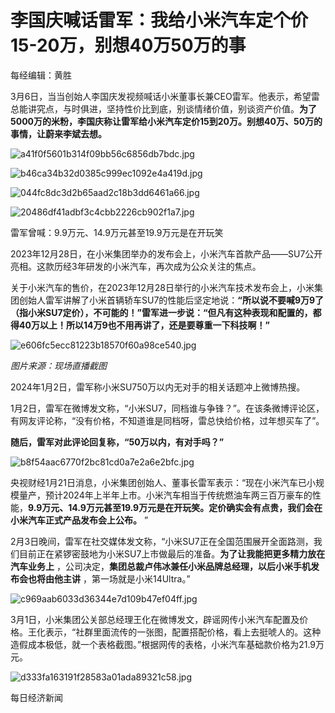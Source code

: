# 李国庆喊话雷军：我给小米汽车定个价15-20万，别想40万50万的事

每经编辑：黄胜

3月6日，当当创始人李国庆发视频喊话小米董事长兼CEO雷军。他表示，希望雷总能讲究点，与时俱进，坚持性价比到底，别谈情绪价值，别谈资产价值。**为了5000万的米粉，李国庆称让雷军给小米汽车定价15到20万。别想40万、50万的事情，让蔚来李斌去想。**

![a41f0f5601b314f09bb56c6856db7bdc.jpg](https://raw.githubusercontent.com/qqhsx/qqnews_image/main/2024/03/07/李国庆喊话雷军：我给小米汽车定个价15-20万，别想40万50万的事/a41f0f5601b314f09bb56c6856db7bdc.jpg)

![b46ca34b32d0385c999ec1092e4a419d.jpg](https://raw.githubusercontent.com/qqhsx/qqnews_image/main/2024/03/07/李国庆喊话雷军：我给小米汽车定个价15-20万，别想40万50万的事/b46ca34b32d0385c999ec1092e4a419d.jpg)

![044fc8dc3d2b65aad2c18b3dd6461a66.jpg](https://raw.githubusercontent.com/qqhsx/qqnews_image/main/2024/03/07/李国庆喊话雷军：我给小米汽车定个价15-20万，别想40万50万的事/044fc8dc3d2b65aad2c18b3dd6461a66.jpg)

![20486df41adbf3c4cbb2226cb902f1a7.jpg](https://raw.githubusercontent.com/qqhsx/qqnews_image/main/2024/03/07/李国庆喊话雷军：我给小米汽车定个价15-20万，别想40万50万的事/20486df41adbf3c4cbb2226cb902f1a7.jpg)

雷军曾喊：9.9万元、14.9万元甚至19.9万元是在开玩笑

2023年12月28日，在小米集团举办的发布会上，小米汽车首款产品——SU7公开亮相。这款历经3年研发的小米汽车，再次成为公众关注的焦点。

关于小米汽车的售价，在2023年12月28日举行的小米汽车技术发布会上，小米集团创始人雷军讲解了小米首辆轿车SU7的性能后坚定地说：**“所以说不要喊9万9了（指小米SU7定价），不可能的！”雷军进一步说：“但凡有这种表现和配置的，都得40万以上！所以14万9也不用再讲了，还是要尊重一下科技啊！”**

![e606fc5ecc81223b18570f60a98ce540.jpg](https://raw.githubusercontent.com/qqhsx/qqnews_image/main/2024/03/07/李国庆喊话雷军：我给小米汽车定个价15-20万，别想40万50万的事/e606fc5ecc81223b18570f60a98ce540.jpg)

_图片来源：现场直播截图_

2024年1月2日，雷军称小米SU750万以内无对手的相关话题冲上微博热搜。

1月2日，雷军在微博发文称，“小米SU7，同档谁与争锋？”。在该条微博评论区，有网友评论称，“没有价格，不知道谁是同档呀，雷总快给价格，过年想买车了”。

**随后，雷军对此评论回复称，“50万以内，有对手吗？”**

![b8f54aac6770f2bc81cd0a7e2a6e2bfc.jpg](https://raw.githubusercontent.com/qqhsx/qqnews_image/main/2024/03/07/李国庆喊话雷军：我给小米汽车定个价15-20万，别想40万50万的事/b8f54aac6770f2bc81cd0a7e2a6e2bfc.jpg)

央视财经1月21日消息，小米集团创始人、董事长雷军表示：“现在小米汽车已小规模量产，预计2024年上半年上市。小米汽车相当于传统燃油车两三百万豪车的性能，**9.9万元、14.9万元甚至19.9万元是在开玩笑。定价确实会有点贵，我们会在小米汽车正式产品发布会上公布。**
”

2月3日晚间，雷军在社交媒体发文称，“小米SU7正在全国范围展开全面路测，我们目前正在紧锣密鼓地为小米SU7上市做最后的准备。**为了让我能把更多精力放在汽车业务上**
，公司决定，**集团总裁卢伟冰兼任小米品牌总经理，以后小米手机发布会也将由他主讲** ，第一场就是小米14Ultra。”

![c969aab6033d36344e7d109b47ef04ff.jpg](https://raw.githubusercontent.com/qqhsx/qqnews_image/main/2024/03/07/李国庆喊话雷军：我给小米汽车定个价15-20万，别想40万50万的事/c969aab6033d36344e7d109b47ef04ff.jpg)

3月1日，小米集团公关部总经理王化在微博发文，辟谣网传小米汽车配置及价格。王化表示，“社群里面流传的一张图，配置搭配价格，看上去挺唬人的。这种造假成本极低，就一个表格截图。”根据网传的表格，小米汽车基础款价格为21.9万元。

![d333fa163191f28583a01ada89321c58.jpg](https://raw.githubusercontent.com/qqhsx/qqnews_image/main/2024/03/07/李国庆喊话雷军：我给小米汽车定个价15-20万，别想40万50万的事/d333fa163191f28583a01ada89321c58.jpg)

每日经济新闻

